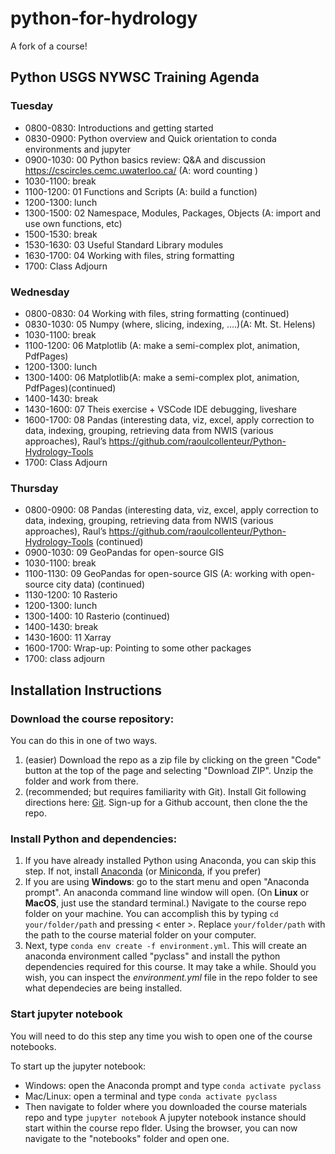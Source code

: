 # python-for-hydrology

A fork of a course!

## Python USGS NYWSC Training Agenda

### Tuesday
- 0800-0830: Introductions and getting started
- 0830-0900: Python overview and Quick orientation to conda environments and jupyter
- 0900-1030: 00 Python basics review: Q&A and discussion https://cscircles.cemc.uwaterloo.ca/  (A: word counting )
- 1030-1100: break
- 1100-1200: 01 Functions and Scripts  (A: build a function)
- 1200-1300: lunch
- 1300-1500: 02 Namespace, Modules, Packages, Objects (A: import and use own functions, etc) 
- 1500-1530: break
- 1530-1630: 03 Useful Standard Library modules
- 1630-1700: 04 Working with files, string formatting 
- 1700: Class Adjourn 
 
### Wednesday
- 0800-0830:  04 Working with files, string formatting (continued)
- 0830-1030: 05 Numpy (where, slicing, indexing, ….)(A: Mt. St. Helens)
- 1030-1100: break
- 1100-1200: 06 Matplotlib (A: make a semi-complex plot, animation, PdfPages)
- 1200-1300: lunch
- 1300-1400: 06 Matplotlib(A: make a semi-complex plot, animation, PdfPages)(continued)
- 1400-1430: break
- 1430-1600: 07 Theis exercise + VSCode IDE debugging, liveshare
- 1600-1700: 08 Pandas (interesting data, viz, excel, apply correction to data, indexing, grouping, retrieving data from NWIS (various approaches), Raul’s https://github.com/raoulcollenteur/Python-Hydrology-Tools 
- 1700: Class Adjourn

### Thursday
- 0800-0900: 08 Pandas (interesting data, viz, excel, apply correction to data, indexing, grouping, retrieving data from NWIS (various approaches), Raul’s https://github.com/raoulcollenteur/Python-Hydrology-Tools (continued)
- 0900-1030: 09 GeoPandas for open-source GIS
- 1030-1100: break
- 1100-1130: 09 GeoPandas for open-source GIS (A: working with open-source city data) (continued)
- 1130-1200: 10 Rasterio 
- 1200-1300: lunch
- 1300-1400: 10 Rasterio (continued)
- 1400-1430: break
- 1430-1600: 11 Xarray
- 1600-1700: Wrap-up: Pointing to some other packages
- 1700: class adjourn


## Installation Instructions

### Download the course repository:

You can do this in one of two ways. 
1. (easier) Download the repo as a zip file by clicking on the green "Code" button at the top of the page and selecting "Download ZIP".  Unzip the folder and work from there.
2. (recommended; but requires familiarity with Git). Install Git following directions here: [Git](https://gitforwindows.org/). Sign-up for a Github account, then clone the the repo.

### Install Python and dependencies:
1. If you have already installed Python using Anaconda, you can skip this step. If not, install [Anaconda](https://www.anaconda.com/products/individual) (or [Miniconda](https://docs.conda.io/en/latest/miniconda.html), if you prefer)
2. If you are using __Windows__: go to the start menu and open "Anaconda prompt". An anaconda command line window will open. (On __Linux__ or __MacOS__, just use the standard terminal.) Navigate to the course repo folder on your machine. You can accomplish this by typing `cd your/folder/path` and pressing < enter >. Replace `your/folder/path` with the path to the course material folder on your computer.
3. Next, type `conda env create -f environment.yml`. This will create an anaconda environment called "pyclass" and install the python dependencies required for this course. It may take a while. Should you wish, you can inspect the *environment.yml* file in the repo folder to see what dependecies are being installed.

### Start jupyter notebook
You will need to do this step any time you wish to open one of the course notebooks.

To start up the jupyter notebook:
- Windows: open the Anaconda prompt and type `conda activate pyclass`
- Mac/Linux: open a terminal and type `conda activate pyclass`
- Then navigate to folder where you downloaded the course materials repo and type `jupyter notebook`
A jupyter notebook instance should start within the course repo flder. Using the browser, you can now navigate to the "notebooks" folder and open one.

